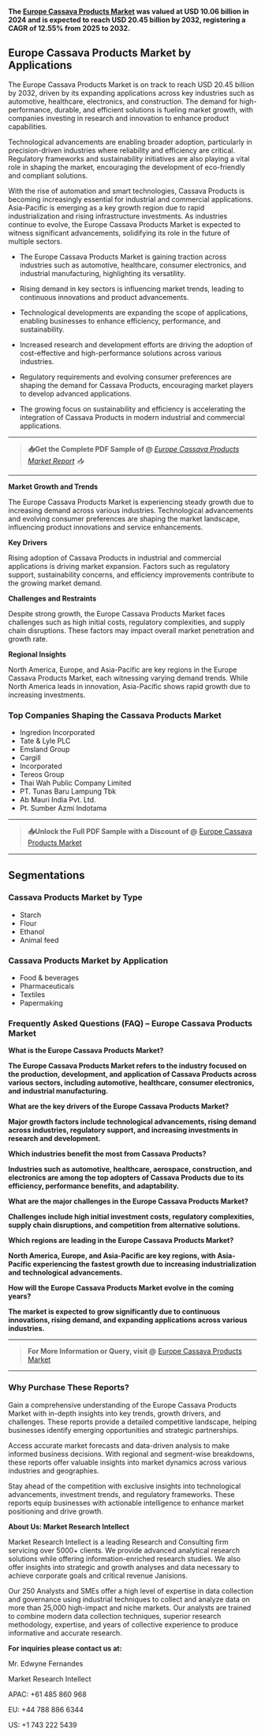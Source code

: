 <p><strong>The <a href="https://www.marketresearchintellect.com/download-sample/?rid=945180&amp;utm_source=Pulse-April-Europe&amp;utm_medium=852">Europe Cassava Products Market</a> was valued at USD 10.06 billion in 2024 and is expected to reach USD 20.45 billion by 2032, registering a CAGR of 12.55% from 2025 to 2032.</strong></p><h2>Europe Cassava Products Market by Applications&nbsp;</h2><p><p>The Europe Cassava Products Market is on track to reach USD 20.45 billion by 2032, driven by its expanding applications across key industries such as automotive, healthcare, electronics, and construction. The demand for high-performance, durable, and efficient solutions is fueling market growth, with companies investing in research and innovation to enhance product capabilities.</p><p>Technological advancements are enabling broader adoption, particularly in precision-driven industries where reliability and efficiency are critical. Regulatory frameworks and sustainability initiatives are also playing a vital role in shaping the market, encouraging the development of eco-friendly and compliant solutions.</p><p>With the rise of automation and smart technologies, Cassava Products is becoming increasingly essential for industrial and commercial applications. Asia-Pacific is emerging as a key growth region due to rapid industrialization and rising infrastructure investments. As industries continue to evolve, the Europe Cassava Products Market is expected to witness significant advancements, solidifying its role in the future of multiple sectors.</p></p><ul><li><p>The Europe Cassava Products Market is gaining traction across industries such as automotive, healthcare, consumer electronics, and industrial manufacturing, highlighting its versatility.</p></li><li><p>Rising demand in key sectors is influencing market trends, leading to continuous innovations and product advancements.</p></li><li><p>Technological developments are expanding the scope of applications, enabling businesses to enhance efficiency, performance, and sustainability.</p></li><li><p>Increased research and development efforts are driving the adoption of cost-effective and high-performance solutions across various industries.</p></li><li><p>Regulatory requirements and evolving consumer preferences are shaping the demand for Cassava Products, encouraging market players to develop advanced applications.</p></li><li><p>The growing focus on sustainability and efficiency is accelerating the integration of Cassava Products in modern industrial and commercial applications.</p></li></ul><hr /><blockquote><p><strong><span class="font-[700]">📥Get the Complete PDF Sample of @ </span></strong><em><span class="font-[700]"><a href="https://www.marketresearchintellect.com/download-sample/?rid=945180&amp;utm_source=Pulse-April-Europe&amp;utm_medium=852" target="_blank" data-tracking-control-name="article-ssr-frontend-pulse_little-text-block" data-tracking-will-navigate="" data-test-link="">Europe Cassava Products Market Report</a>&nbsp;📥</span></em></p></blockquote><hr /><p class="" data-start="77" data-end="360"><strong data-start="77" data-end="105">Market Growth and Trends</strong></p><p class="" data-start="77" data-end="360">The Europe Cassava Products Market is experiencing steady growth due to increasing demand across various industries. Technological advancements and evolving consumer preferences are shaping the market landscape, influencing product innovations and service enhancements.</p><p class="" data-start="362" data-end="606"><strong data-start="362" data-end="377">Key Drivers</strong></p><p class="" data-start="362" data-end="606">Rising adoption of Cassava Products in industrial and commercial applications is driving market expansion. Factors such as regulatory support, sustainability concerns, and efficiency improvements contribute to the growing market demand.</p><p class="" data-start="608" data-end="849"><strong data-start="608" data-end="637">Challenges and Restraints</strong></p><p class="" data-start="608" data-end="849">Despite strong growth, the Europe Cassava Products Market faces challenges such as high initial costs, regulatory complexities, and supply chain disruptions. These factors may impact overall market penetration and growth rate.</p><p class="" data-start="851" data-end="1095"><strong data-start="851" data-end="872">Regional Insights</strong></p><p class="" data-start="851" data-end="1095">North America, Europe, and Asia-Pacific are key regions in the Europe Cassava Products Market, each witnessing varying demand trends. While North America leads in innovation, Asia-Pacific shows rapid growth due to increasing investments.</p><p><h3>Top Companies Shaping the Cassava Products Market </h3><ul><li>Ingredion Incorporated</li><li> Tate & Lyle PLC</li><li> Emsland Group</li><li> Cargill</li><li> Incorporated</li><li> Tereos Group</li><li> Thai Wah Public Company Limited</li><li> PT. Tunas Baru Lampung Tbk</li><li> Ab Mauri India Pvt. Ltd.</li><li> Pt. Sumber Azmi Indotama</li></ul></p><hr /><blockquote><p><strong>📥Unlock the Full PDF Sample with a Discount of @</strong> <a href="https://www.marketresearchintellect.com/ask-for-discount/?rid=945180&amp;utm_source=Pulse-April-Europe&amp;utm_medium=852">Europe Cassava Products Market</a></p></blockquote><hr /><p><h2>Segmentations</h2><h3>Cassava Products Market by Type</h3><ul><li>Starch</li><li> Flour</li><li> Ethanol</li><li> Animal feed</li></ul><h3>Cassava Products Market by Application</h3><ul><li>Food & beverages</li><li> Pharmaceuticals</li><li> Textiles</li><li> Papermaking</li></ul></p><h3><strong>Frequently Asked Questions (FAQ) &ndash; Europe Cassava Products Market</strong></h3><p><strong>What is the Europe Cassava Products Market?</strong></p><p><strong>The Europe Cassava Products Market refers to the industry focused on the production, development, and application of Cassava Products across various sectors, including automotive, healthcare, consumer electronics, and industrial manufacturing.</strong></p><p><strong>What are the key drivers of the Europe Cassava Products Market?</strong></p><p><strong>Major growth factors include technological advancements, rising demand across industries, regulatory support, and increasing investments in research and development.</strong></p><p><strong>Which industries benefit the most from Cassava Products?</strong></p><p><strong>Industries such as automotive, healthcare, aerospace, construction, and electronics are among the top adopters of Cassava Products due to its efficiency, performance benefits, and adaptability.</strong></p><p><strong>What are the major challenges in the Europe Cassava Products Market?</strong></p><p><strong>Challenges include high initial investment costs, regulatory complexities, supply chain disruptions, and competition from alternative solutions.</strong></p><p><strong>Which regions are leading in the Europe Cassava Products Market?</strong></p><p><strong>North America, Europe, and Asia-Pacific are key regions, with Asia-Pacific experiencing the fastest growth due to increasing industrialization and technological advancements.</strong></p><p><strong>How will the Europe Cassava Products Market evolve in the coming years?</strong></p><p><strong>The market is expected to grow significantly due to continuous innovations, rising demand, and expanding applications across various industries.</strong></p><hr /><blockquote><p><span class="font-[700]"><strong>For More Information or Query, visit&nbsp;@</strong>&nbsp;</span><span class="font-[700]"><a href="https://www.marketresearchintellect.com/product/global-cassava-products-market/?utm_source=Linkedin&utm_medium=852" target="_blank" data-tracking-control-name="article-ssr-frontend-pulse_little-text-block" data-tracking-will-navigate="" data-test-link="">Europe Cassava Products Market</a></span></p></blockquote><hr /><h3><strong data-start="0" data-end="31">Why Purchase These Reports?</strong></h3><p class="" data-start="35" data-end="297">Gain a comprehensive understanding of the Europe Cassava Products Market with in-depth insights into key trends, growth drivers, and challenges. These reports provide a detailed competitive landscape, helping businesses identify emerging opportunities and strategic partnerships.</p><p class="" data-start="299" data-end="540">Access accurate market forecasts and data-driven analysis to make informed business decisions. With regional and segment-wise breakdowns, these reports offer valuable insights into market dynamics across various industries and geographies.</p><p class="" data-start="542" data-end="784">Stay ahead of the competition with exclusive insights into technological advancements, investment trends, and regulatory frameworks. These reports equip businesses with actionable intelligence to enhance market positioning and drive growth.</p><p><strong><span class="font-[700]">About Us: Market Research Intellect</span></strong></p><p><span class="">Market Research Intellect is a leading Research and Consulting firm servicing over 5000+ clients. We provide advanced analytical research solutions while offering information-enriched research studies.&nbsp;</span>We also offer insights into strategic and growth analyses and data necessary to achieve corporate goals and critical revenue Janisions.</p><p><span class="">Our 250 Analysts and SMEs offer a high level of expertise in data collection and governance using industrial techniques to collect and analyze data on more than 25,000 high-impact and niche markets. Our analysts are trained to combine modern data collection techniques, superior research methodology, expertise, and years of collective experience to produce informative and accurate research.</span></p><p><strong>For inquiries please contact us at:</strong></p><p>Mr. Edwyne Fernandes</p><p>Market Research Intellect</p><p>APAC: +61 485 860 968</p><p>EU: +44 788 886 6344</p><p>US: +1 743 222 5439</p>